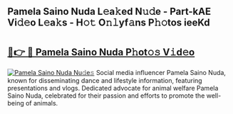 ## Pamela Saino Nuda L𝚎a𝚔ed N𝚞𝚍e - Part-kAE Vi𝚍𝚎o L𝚎a𝚔s - H𝚘𝚝 O𝚗𝚕yf𝚊ns P𝚑𝚘tos ieeKd

# <h2><a href="http://kf7l4yi.oniu.top/?m=Pamela+Saino+Nuda">🔗👉 🔴 Pamela Saino Nuda P𝚑ot𝚘𝚜 V𝚒d𝚎o</a></h2>

[![Pamela Saino Nuda Nu𝚍e𝚜](https://i.imgur.com/0qMVB7G.gif)](http://kf7l4yi.oniu.top/?m=Pamela+Saino+Nuda)
Social media influencer Pamela Saino Nuda, known for disseminating dance and lifestyle information, featuring presentations and vlogs. Dedicated advocate for animal welfare Pamela Saino Nuda, celebrated for their passion and efforts to promote the well-being of animals.  
